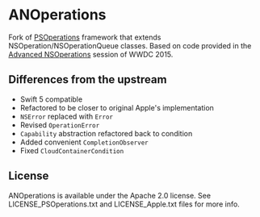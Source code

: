 # ANOperations

Fork of [PSOperations](https://github.com/pluralsight/PSOperations) framework that extends NSOperation/NSOperationQueue classes.
Based on code provided in the [Advanced NSOperations](https://developer.apple.com/videos/wwdc/2015/?id=226) session of WWDC 2015.

## Differences from the upstream

- Swift 5 compatible
- Refactored to be closer to original Apple's implementation
- `NSError` replaced with `Error`
- Revised `OperationError`
- `Capability` abstraction refactored back to condition
- Added convenient `CompletionObserver`
- Fixed `CloudContainerCondition`

## License

ANOperations is available under the Apache 2.0 license. See LICENSE_PSOperations.txt and LICENSE_Apple.txt files for more info.
